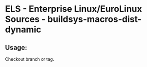 # ELS - Enterprise Linux/EuroLinux Sources - buildsys-macros-dist-dynamic
 
## Usage:
  Checkout branch or tag.
